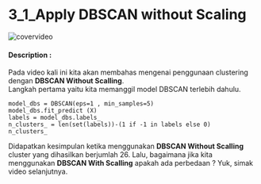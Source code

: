# 3_1_Apply DBSCAN without Scaling

![covervideo](http://bit.ly/makeaicovervideo)

#### **Description :**

Pada video kali ini kita akan membahas mengenai penggunaan clustering dengan **DBSCAN Without Scalling**. <br>
Langkah pertama yaitu kita memanggil model DBSCAN terlebih dahulu.
```
model_dbs = DBSCAN(eps=1 , min_samples=5)
model_dbs.fit_predict (X)
labels = model_dbs.labels_
n_clusters_ = len(set(labels))-(1 if -1 in labels else 0)
n_clusters_
```
Didapatkan kesimpulan ketika menggunakan **DBSCAN Without Scalling** cluster yang dihasilkan berjumlah 26. Lalu, bagaimana jika kita menggunakan **DBSCAN With Scalling** apakah ada perbedaan ? Yuk, simak video selanjutnya. 